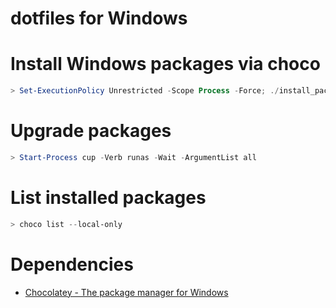 # dotfiles for Windows

# Install Windows packages via choco
```ps1
> Set-ExecutionPolicy Unrestricted -Scope Process -Force; ./install_package_.ps1
```

# Upgrade packages
```ps1
> Start-Process cup -Verb runas -Wait -ArgumentList all
```

# List installed packages
```ps1
> choco list --local-only
```

# Dependencies
- [Chocolatey - The package manager for Windows](https://chocolatey.org/)
